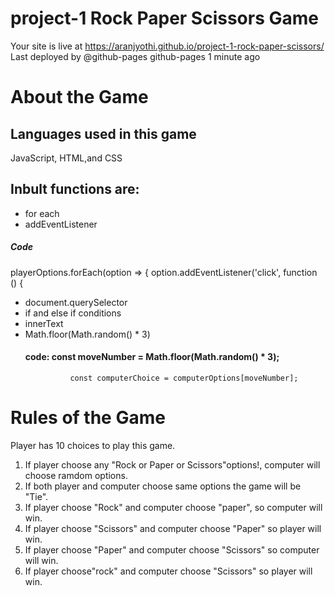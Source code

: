 # project-1 Rock Paper Scissors Game
Your site is live at https://aranjyothi.github.io/project-1-rock-paper-scissors/
Last deployed by @github-pages github-pages 1 minute ago
# About the Game

## Languages used in this  game
JavaScript, HTML,and CSS 
## Inbult functions are:
* for each
* addEventListener
##### Code
playerOptions.forEach(option => {
            option.addEventListener('click', function () {
* document.querySelector
* if and else if conditions
* innerText
* Math.floor(Math.random() * 3)
    #### code:  const moveNumber = Math.floor(Math.random() * 3);
                const computerChoice = computerOptions[moveNumber];
# Rules of the Game
Player has 10 choices to play this game.
1. If player choose any "Rock or Paper or Scissors"options!, computer will choose  ramdom options.
2. If both player and computer choose same options the game will be "Tie".
3. If player choose "Rock" and computer choose "paper", so computer will win.
4. If player choose "Scissors" and computer choose "Paper" so player will win.
5. If player choose "Paper" and computer choose "Scissors" so computer will win.
6. If player choose"rock" and computer choose "Scissors" so player will win.




